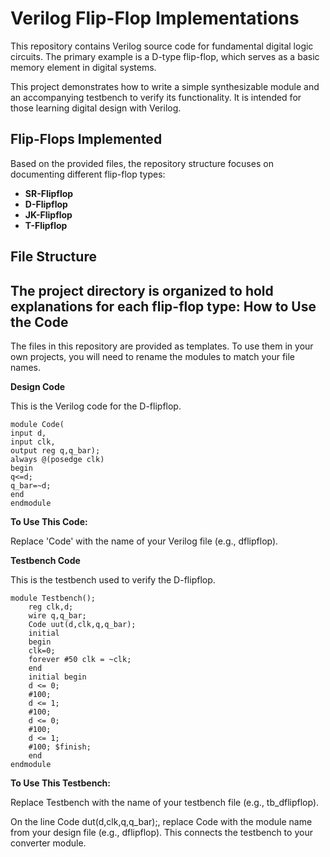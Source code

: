 # Verilog Flip-Flop Implementations

This repository contains Verilog source code for fundamental digital logic circuits. The primary example is a D-type flip-flop, which serves as a basic memory element in digital systems.

This project demonstrates how to write a simple synthesizable module and an accompanying testbench to verify its functionality. It is intended for those learning digital design with Verilog.

## Flip-Flops Implemented
Based on the provided files, the repository structure focuses on documenting different flip-flop types:
*   **SR-Flipflop**
*   **D-Flipflop**
*   **JK-Flipflop**
*   **T-Flipflop**

## File Structure
The project directory is organized to hold explanations for each flip-flop type:
How to Use the Code
---

The files in this repository are provided as templates. To use them in your own projects, you will need to rename the modules to match your file names.

**Design Code**

This is the Verilog code for the D-flipflop.
```
module Code(
input d,
input clk,
output reg q,q_bar);
always @(posedge clk)
begin 
q<=d;
q_bar=~d;
end
endmodule
```
**To Use This Code:**

Replace 'Code' with the name of your Verilog file (e.g., dflipflop).

**Testbench Code**

This is the testbench used to verify the D-flipflop.
```
module Testbench();
    reg clk,d;
    wire q,q_bar;
    Code uut(d,clk,q,q_bar);
    initial
    begin
    clk=0;
    forever #50 clk = ~clk;
    end
    initial begin
    d <= 0;
    #100;
    d <= 1;
    #100;
    d <= 0;
    #100;
    d <= 1;
    #100; $finish;
    end
endmodule
```

**To Use This Testbench:**

Replace Testbench with the name of your testbench file (e.g., tb_dflipflop).

On the line Code dut(d,clk,q,q_bar);, replace Code with the module name from your design file (e.g., dflipflop). This connects the testbench to your converter module.
